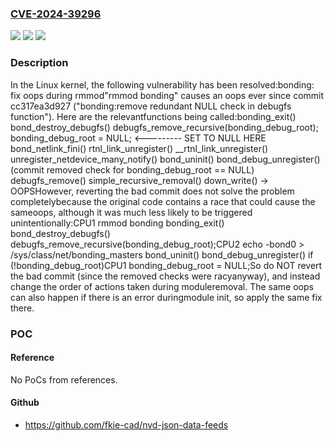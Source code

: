 ### [CVE-2024-39296](https://cve.mitre.org/cgi-bin/cvename.cgi?name=CVE-2024-39296)
![](https://img.shields.io/static/v1?label=Product&message=Linux&color=blue)
![](https://img.shields.io/static/v1?label=Version&message=cc317ea3d927%3C%20f07224c16678%20&color=brighgreen)
![](https://img.shields.io/static/v1?label=Vulnerability&message=n%2Fa&color=brighgreen)

### Description

In the Linux kernel, the following vulnerability has been resolved:bonding: fix oops during rmmod"rmmod bonding" causes an oops ever since commit cc317ea3d927 ("bonding:remove redundant NULL check in debugfs function").  Here are the relevantfunctions being called:bonding_exit()  bond_destroy_debugfs()    debugfs_remove_recursive(bonding_debug_root);    bonding_debug_root = NULL; <--------- SET TO NULL HERE  bond_netlink_fini()    rtnl_link_unregister()      __rtnl_link_unregister()        unregister_netdevice_many_notify()          bond_uninit()            bond_debug_unregister()              (commit removed check for bonding_debug_root == NULL)              debugfs_remove()              simple_recursive_removal()                down_write() -> OOPSHowever, reverting the bad commit does not solve the problem completelybecause the original code contains a race that could cause the sameoops, although it was much less likely to be triggered unintentionally:CPU1  rmmod bonding    bonding_exit()      bond_destroy_debugfs()        debugfs_remove_recursive(bonding_debug_root);CPU2  echo -bond0 > /sys/class/net/bonding_masters    bond_uninit()      bond_debug_unregister()        if (!bonding_debug_root)CPU1        bonding_debug_root = NULL;So do NOT revert the bad commit (since the removed checks were racyanyway), and instead change the order of actions taken during moduleremoval.  The same oops can also happen if there is an error duringmodule init, so apply the same fix there.

### POC

#### Reference
No PoCs from references.

#### Github
- https://github.com/fkie-cad/nvd-json-data-feeds

